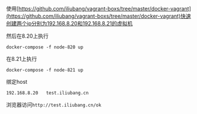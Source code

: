 使用[https://github.com/iliubang/vagrant-boxs/tree/master/docker-vagrant](https://github.com/iliubang/vagrant-boxs/tree/master/docker-vagrant)快速创建两个ip分别为192.168.8.20和192.168.8.21的虚拟机

然后在8.20上执行

```shell
docker-compose -f node-820 up
```

在8.21上执行

```shell
docker-compose -f node-821 up
```

绑定host

```
192.168.8.20   test.iliubang.cn
```


浏览器访问`http://test.iliubang.cn/ok`
